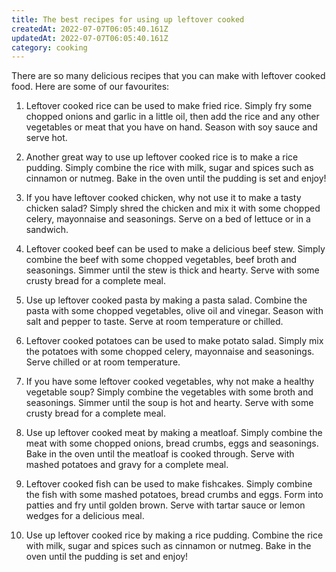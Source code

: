 ```yaml
---
title: The best recipes for using up leftover cooked
createdAt: 2022-07-07T06:05:40.161Z
updatedAt: 2022-07-07T06:05:40.161Z
category: cooking
---
```


There are so many delicious recipes that you can make with leftover cooked food. Here are some of our favourites:

1. Leftover cooked rice can be used to make fried rice. Simply fry some chopped onions and garlic in a little oil, then add the rice and any other vegetables or meat that you have on hand. Season with soy sauce and serve hot.

2. Another great way to use up leftover cooked rice is to make a rice pudding. Simply combine the rice with milk, sugar and spices such as cinnamon or nutmeg. Bake in the oven until the pudding is set and enjoy!

3. If you have leftover cooked chicken, why not use it to make a tasty chicken salad? Simply shred the chicken and mix it with some chopped celery, mayonnaise and seasonings. Serve on a bed of lettuce or in a sandwich.

4. Leftover cooked beef can be used to make a delicious beef stew. Simply combine the beef with some chopped vegetables, beef broth and seasonings. Simmer until the stew is thick and hearty. Serve with some crusty bread for a complete meal.

5. Use up leftover cooked pasta by making a pasta salad. Combine the pasta with some chopped vegetables, olive oil and vinegar. Season with salt and pepper to taste. Serve at room temperature or chilled.

6. Leftover cooked potatoes can be used to make potato salad. Simply mix the potatoes with some chopped celery, mayonnaise and seasonings. Serve chilled or at room temperature.

7. If you have some leftover cooked vegetables, why not make a healthy vegetable soup? Simply combine the vegetables with some broth and seasonings. Simmer until the soup is hot and hearty. Serve with some crusty bread for a complete meal.

8. Use up leftover cooked meat by making a meatloaf. Simply combine the meat with some chopped onions, bread crumbs, eggs and seasonings. Bake in the oven until the meatloaf is cooked through. Serve with mashed potatoes and gravy for a complete meal.

9. Leftover cooked fish can be used to make fishcakes. Simply combine the fish with some mashed potatoes, bread crumbs and eggs. Form into patties and fry until golden brown. Serve with tartar sauce or lemon wedges for a delicious meal.

10. Use up leftover cooked rice by making a rice pudding. Combine the rice with milk, sugar and spices such as cinnamon or nutmeg. Bake in the oven until the pudding is set and enjoy!
